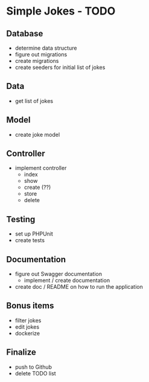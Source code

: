 # Simple Jokes - TODO

## Database
- determine data structure
- figure out migrations
- create migrations
- create seeders for initial list of jokes

## Data
- get list of jokes

## Model
- create joke model

## Controller
- implement controller
    - index
    - show
    - create (??)
    - store
    - delete

## Testing
- set up PHPUnit
- create tests

## Documentation
- figure out Swagger documentation
    - implement / create documentation
- create doc / README on how to run the application


## Bonus items
- filter jokes
- edit jokes
- dockerize

## Finalize
- push to Github
- delete TODO list
 